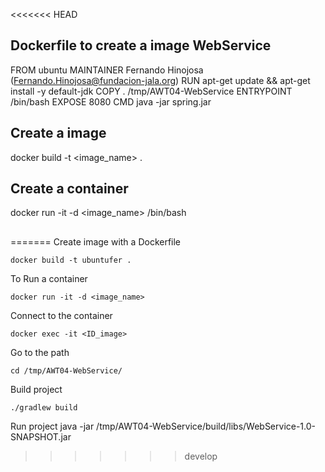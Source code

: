 <<<<<<< HEAD

## Dockerfile to create a image WebService

FROM ubuntu 
MAINTAINER Fernando Hinojosa (Fernando.Hinojosa@fundacion-jala.org)
RUN apt-get update && apt-get install -y default-jdk
COPY . /tmp/AWT04-WebService
ENTRYPOINT /bin/bash
EXPOSE 8080
CMD java -jar spring.jar

## Create a image
docker build -t <image_name> .

## Create a container

docker run -it -d <image_name> /bin/bash 

## 
=======
Create image with a Dockerfile

    docker build -t ubuntufer .

To Run a container

    docker run -it -d <image_name>

Connect to the container

    docker exec -it <ID_image>

Go to the path

    cd /tmp/AWT04-WebService/

Build project

    ./gradlew build 

Run project
    java -jar /tmp/AWT04-WebService/build/libs/WebService-1.0-SNAPSHOT.jar
>>>>>>> develop
